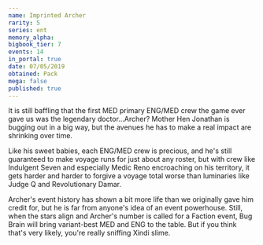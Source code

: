 ```yaml
---
name: Imprinted Archer
rarity: 5
series: ent
memory_alpha:
bigbook_tier: 7
events: 14
in_portal: true
date: 07/05/2019
obtained: Pack
mega: false
published: true
---
```


It is still baffling that the first MED primary ENG/MED crew the game ever gave us was the legendary doctor...Archer? Mother Hen Jonathan is bugging out in a big way, but the avenues he has to make a real impact are shrinking over time.

Like his sweet babies, each ENG/MED crew is precious, and he's still guaranteed to make voyage runs for just about any roster, but with crew like Indulgent Seven and especially Medic Reno encroaching on his territory, it gets harder and harder to forgive a voyage total worse than luminaries like Judge Q and Revolutionary Damar.

Archer's event history has shown a bit more life than we originally gave him credit for, but he is far from anyone's idea of an event powerhouse. Still, when the stars align and Archer's number is called for a Faction event, Bug Brain will bring variant-best MED and ENG to the table. But if you think that's very likely, you're really sniffing Xindi slime.
